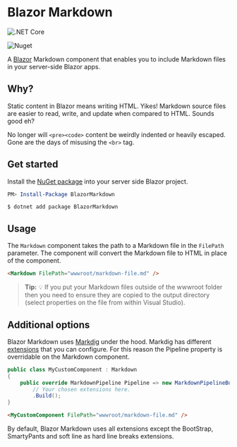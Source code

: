 # Blazor Markdown

![.NET Core](https://github.com/georgemathieson/blazor-markdown/workflows/.NET%20Core/badge.svg) 

![Nuget](https://img.shields.io/nuget/v/BlazorMarkdown?style=flat-square)

A [Blazor](https://dotnet.microsoft.com/apps/aspnet/web-apps/blazor) Markdown component that enables you to include Markdown files in your server-side Blazor apps.

## Why?

Static content in Blazor means writing HTML. Yikes! Markdown source files are easier to read, write, and update when compared to HTML. Sounds good eh? 

No longer will  `<pre><code>` content be weirdly indented or heavily escaped. Gone are the days of misusing the `<br>` tag.

## Get started

Install the [NuGet package](https://www.nuget.org/packages/BlazorMarkdown/) into your server side Blazor project.

```powershell
PM> Install-Package BlazorMarkdown
```

```
$ dotnet add package BlazorMarkdown
```

## Usage
The `Markdown` component takes the path to a Markdown file in the `FilePath` parameter. The component will convert the Markdown file to HTML in place of the component.

```html
<Markdown FilePath="wwwroot/markdown-file.md" />
```
> **Tip:** :bulb:
> If you put your Markdown files outside of the wwwroot folder then you need to ensure they are copied to the output directory (select properties on the file from within Visual Studio).

## Additional options
Blazor Markdown uses [Markdig](https://github.com/lunet-io/markdig) under the hood. Markdig has different [extensions](https://github.com/lunet-io/markdig/blob/master/src/Markdig/MarkdownExtensions.cs) that you can configure. For this reason the Pipeline property is overridable on the Markdown component.

```csharp
public class MyCustomComponent : Markdown
{
    public override MarkdownPipeline Pipeline => new MarkdownPipelineBuilder()
        // Your chosen extensions here.
        .Build();
}
```
```html
<MyCustomComponent FilePath="wwwroot/markdown-file.md" />
```
By default, Blazor Markdown uses all extensions except the BootStrap,  SmartyPants and soft line as hard line breaks extensions.
